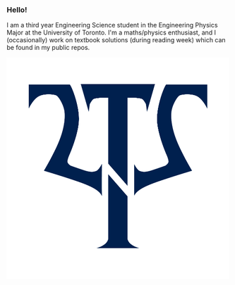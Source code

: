 ### Hello!
I am a third year Engineering Science student in the Engineering Physics Major at the University of Toronto. I'm a maths/physics enthusiast, and I (occasionally) work on textbook solutions (during reading week) which can be found in my public repos. 

![2T5 EngSci Logo](Engsci2T5EmblemNoOutline.png)
<!--
**latexsupremecist/latexsupremecist** is a ✨ _special_ ✨ repository because its `README.md` (this file) appears on your GitHub profile.

Here are some ideas to get you started:

- 🔭 I’m currently working on ...
- 🌱 I’m currently learning ...
- 👯 I’m looking to collaborate on ...
- 🤔 I’m looking for help with ...
- 💬 Ask me about ...
- 📫 How to reach me: ...
- 😄 Pronouns: ...
- ⚡ Fun fact: ...
-->
